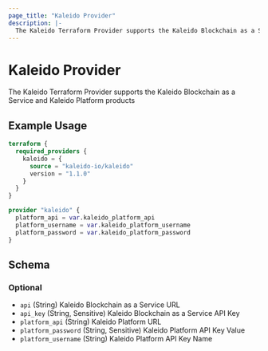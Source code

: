 ```yaml
---
page_title: "Kaleido Provider"
description: |-
  The Kaleido Terraform Provider supports the Kaleido Blockchain as a Service and Kaleido Platform products
---
```


# Kaleido Provider

The Kaleido Terraform Provider supports the Kaleido Blockchain as a Service and Kaleido Platform products

## Example Usage

```terraform
terraform {
  required_providers {
    kaleido = {
      source = "kaleido-io/kaleido"
      version = "1.1.0"
    }
  }
}

provider "kaleido" {
  platform_api = var.kaleido_platform_api
  platform_username = var.kaleido_platform_username
  platform_password = var.kaleido_platform_password
}
```

<!-- schema generated by tfplugindocs -->
## Schema

### Optional

- `api` (String) Kaleido Blockchain as a Service URL
- `api_key` (String, Sensitive) Kaleido Blockchain as a Service API Key
- `platform_api` (String) Kaleido Platform URL
- `platform_password` (String, Sensitive) Kaleido Platform API Key Value
- `platform_username` (String) Kaleido Platform API Key Name